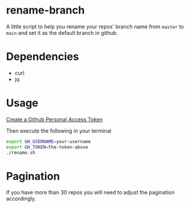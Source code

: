 # rename-branch
A little script to help you rename your repos' branch name from `master` to `main` and set it as the default branch in github.

# Dependencies
- curl
- jq

# Usage

[Create a Github Personal Access Token](https://github.com/settings/tokens/new)

Then execute the following in your terminal
```bash
export GH_USERNAME=your-username
export GH_TOKEN=the-token-above
./rename.sh
```

# Pagination
If you have more than 30 repos you will need to adjust the pagination accordingly.
